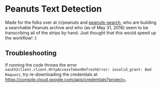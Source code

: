 # Peanuts Text Detection
Made for the folks over at /r/peanuts and [peanuts-search](https://github.com/anjum-ahmed/peanuts-search), who are building a searchable Peanuts archive and who (as of May 31, 2016) seem to be transcribing all of the strips by hand. Just thought that this would speed up the workflow! :)

## Troubleshooting
If running the code throws the error `oauth2client.client.HttpAccessTokenRefreshError: invalid_grant: Bad Request`, try re-downloading the credentials at https://console.cloud.google.com/apis/credentials?project=<your project here>.
